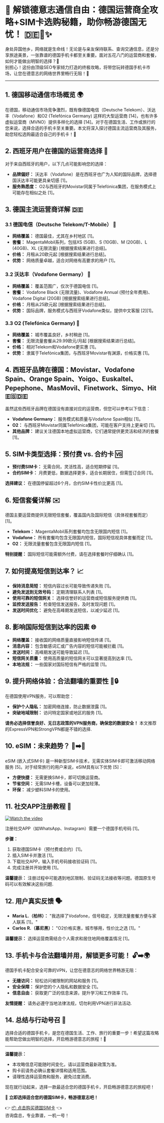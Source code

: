 # 🚀 解锁德意志通信自由：德国运营商全攻略+SIM卡选购秘籍，助你畅游德国无忧！ 🇩🇪📱✨

身处异国他乡，网络就是生命线！无论是与亲友保持联系、查询交通信息，还是分享旅途美景，一张靠谱的德国手机卡都至关重要。面对五花八门的运营商和套餐，如何才能做出明智的选择？🤔  
别担心！这份由顶级SEO专家倾力打造的终极攻略，将带您玩转德国手机卡市场，让您在德意志的网络世界里畅行无阻！🚀

---

## 1. 德国移动通信市场概览 🌍

在德国，移动通信市场竞争激烈，既有像德国电信（Deutsche Telekom）、沃达丰（Vodafone）和O2 (Telefónica Germany) 这样的大型运营商 [14]，也有许多虚拟运营商（MVNO）提供多样化的选择 [14]。对于在德国生活、工作或旅行的您来说，选择合适的手机卡至关重要。本文将深入探讨德国主流运营商及其服务，助您轻松选购最适合自己的手机卡！🚀

## 2. 西班牙用户在德国的运营商选择 🤔

对于来自西班牙的用户，以下几点可能影响您的选择：

*   **品牌偏好：** 沃达丰（Vodafone）是在西班牙也广为人知的国际品牌，选择德国沃达丰可能更具亲切感 [1]。
*   **服务熟悉度：** O2与西班牙的Movistar同属于Telefónica集团，在服务模式上可能存在相似之处 [1]。

## 3. 德国主流运营商详解 🇩🇪

### 3.1 德国电信（Deutsche Telekom/T-Mobile） 📶

*   **网络覆盖：** 德国最佳，尤其在乡村地区 [1]。
*   **套餐：** MagentaMobil系列，包括XS (5GB)、S (10GB)、M (20GB)、L (40GB)、XL (无限流量) [根据搜索结果进行总结]。
*   **价格：** 月租从20欧元起 [根据搜索结果进行总结]。
*   **优势：** 网络质量卓越，适合对网络有高要求的用户 [1]。

### 3.2 沃达丰（Vodafone Germany） 🔴

*   **网络覆盖：** 覆盖范围广，仅次于德国电信 [1]。
*   **套餐：** Vodafone Black (无限流量)、Vodafone Annual (预付全年费用)、Vodafone Digital (20GB) [根据搜索结果进行总结]。
*   **价格：** 月租从25欧元起 [根据搜索结果进行总结]。
*   **优势：** 国际品牌，服务模式与西班牙Vodafone类似，提供中文客服 [2][1]。

### 3.3 O2 (Telefónica Germany) 🔵

*   **网络覆盖：** 城市覆盖良好，乡村稍逊 [1]。
*   **套餐：** 无限流量套餐从29.99欧元/月起 [根据搜索结果进行总结]。
*   **价格：** 相对Telekom和Vodafone更实惠 [1]。
*   **优势：** 隶属于Telefónica集团，与西班牙Movistar有渊源，价格实惠 [1]。

## 4. 西班牙品牌在德国：Movistar、Vodafone Spain、Orange Spain、Yoigo、Euskaltel、Pepephone、MasMovil、Finetwork、Simyo、Hit 🇪🇸🇩🇪

虽然这些西班牙品牌在德国没有直接对应的运营商，但您可以参考以下信息：

*   **Vodafone Germany：** 服务模式和质量与Vodafone Spain相似 [1]。
*   **O2：** 与西班牙Movistar同属Telefónica集团，可能在客户支持上更亲切 [1]。
*   **其他品牌：** 建议关注德国本地虚拟运营商，它们通常提供更灵活和经济的套餐 [1]。

## 5. SIM卡类型选择：预付费 vs. 合约卡 🆚

*   **预付费SIM卡：** 无需合同，灵活性高，适合短期停留 [1]。
*   **合约SIM卡：** 月费更低，数据选择更多，适合长期居住，但需签订合同 [1]。

**选择建议：** 在德国停留超过6个月，合约SIM卡性价比更高 [1]。

## 6. 短信套餐详解 ✉️

德国主要运营商提供无限短信套餐，覆盖国内及国际短信（具体视套餐而定）[1]。

*   **Telekom：** MagentaMobil系列套餐均包含无限国内短信 [1]。
*   **Vodafone：** 所有套餐均包含无限国内短信，国际短信视具体套餐而定 [1]。
*   **O2：** 无限流量套餐包含无限国内短信 [1]。

**特别提醒：** 国际短信可能需额外付费，请在选择套餐时仔细确认 [1]。

## 7. 如何提高短信到达率？ 📈

*   **保持消息简短：** 短信内容过长可能导致传递失败 [1]。
*   **避免发送到无效号码：** 定期清理联系人列表 [1]。
*   **使用可靠的短信网关：** 选择信誉好的运营商或短信服务提供商 [1]。
*   **监控发送报告：** 检查短信发送报告，及时发现问题 [1]。
*   **发送时间优化：** 避免在高峰期发送短信，以减少延迟 [1]。

## 8. 影响国际短信到达率的因素 🌐

*   **网络覆盖：** 接收国的网络质量直接影响短信传递 [1]。
*   **消息内容：** 包含敏感词汇或广告内容的短信可能被拦截 [1]。
*   **发送时间：** 高峰期发送可能导致延迟 [1]。
*   **短信网关质量：** 使用高质量的短信网关可以显著提高到达率 [1]。
*   **本地法规：** 一些国家对国际短信有严格的监管 [1]。

## 9. 提升网络体验：合法翻墙的重要性 🚀🔒

在德国使用VPN服务，可以帮助您：

*   **保护个人隐私：** 加密网络连接，防止数据泄露 [1]。
*   **突破地域限制：** 访问特定国家或地区的服务 [1]。

**请务必选择信誉良好、无日志政策的VPN服务商，确保您的数据安全！** 本文推荐的ExpressVPN和StrongVPN都是不错的选择.

## 10. eSIM：未来趋势？ 📱➡️📲

eSIM (嵌入式SIM卡) 是一种新型SIM卡技术，无需实体SIM卡即可激活移动网络服务 [5]。对于经常旅行的用户来说，eSIM具有以下优势 [5]：

*   **方便快捷：** 无需更换SIM卡，即可切换运营商。
*   **节省空间：** 无需SIM卡槽，设备可以更加轻薄。
*   **环保：** 减少塑料SIM卡的使用。

## 11. 社交APP注册教程 📱

[![Watch the video](https://img.youtube.com/vi/3enjqtwfZPw/hqdefault.jpg)](https://www.youtube.com/watch?v=3enjqtwfZPw)

注册社交APP（如WhatsApp、Instagram）需要一个德国手机号码 [1]。

**步骤：**

1.  获取德国SIM卡（预付费或合约）[1]。
2.  插入SIM卡并激活 [1]。
3.  下载社交APP，输入手机号码接收验证码 [1]。
4.  完成注册并开始使用 [1]。

**温馨提示：** 注册过程中可能遇到地区限制、验证码无法接收等问题。德国原生号码可以有效解决这些问题.

## 12. 用户真实反馈 🗣️

*   **Maria L.（柏林）：** "我选择了Vodafone，信号稳定，无限流量套餐方便与家人联系 [1]。"
*   **Carlos R.（慕尼黑）：** "O2价格实惠，城市够用，性价比之选 [1]。"

**温馨提示：** 选择运营商需结合个人需求和居住地网络覆盖情况 [1]。

## 13. 手机卡与合法翻墙并用，解锁更多可能！ 🔓➡️🌍

德国手机卡配合安全可靠的VPN，让您在德意志的网络世界畅游无阻：

*   **无缝访问：** 轻松访问被限制的网站和服务 [1]。
*   **安全保障：** 保护您的个人隐私和数据安全 [1]。
*   **信息自由：** 获取更广泛的信息来源，提升学习和工作效率 [1]。

**友情提醒：** 请务必遵守当地法律法规，切勿利用VPN进行非法活动.

## 14. 总结与行动号召 💪

选择合适的德国手机卡，是您在德国生活、工作、旅行的重要一步！希望这篇攻略能帮助您做出明智的选择，开启畅游德意志的旅程！🚀

---

**温馨提示：**

*   本攻略信息可能随时间变化，请以运营商最新政策为准。
*   购卡前请务必确认套餐详情和适用范围。
*   请理性选择运营商和服务，避免过度消费。

现在就行动起来，选择一款最适合您的德国手机卡，开启畅游德意志的旅程吧！


🎯 **立即选择适合您的德国SIM卡，畅游德意志吧！**

👉 [📦 点击购买德国SIM卡](https://t.me/s/esim1088) 👈  
咨询盘总，专业靠谱，一机一号！

